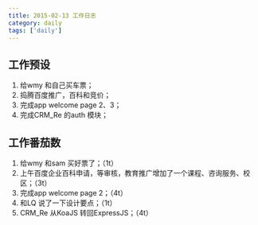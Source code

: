 ```yaml
---
title: 2015-02-13 工作日志
category: daily
tags: ['daily']
---
```


## 工作预设
1. 给wmy 和自己买车票；
2. 捣腾百度推广，百科和竞价；
3. 完成app welcome page 2、3；
4. 完成CRM_Re 的auth 模块；

## 工作番茄数
1. 给wmy 和sam 买好票了；（1t）
2. 上午百度企业百科申请，等审核，教育推广增加了一个课程、咨询服务、校区；（3t）
3. 完成app welcome page 2；（4t）
4. 和LQ 说了一下设计要点；（1t）
5. CRM_Re 从KoaJS 转回ExpressJS；（4t）